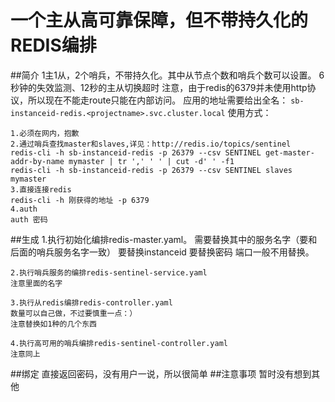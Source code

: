 # 一个主从高可靠保障，但不带持久化的REDIS编排
##简介
1主1从，2个哨兵，不带持久化。其中从节点个数和哨兵个数可以设置。
6秒钟的失效监测、12秒的主从切换超时
注意，由于redis的6379并未使用http协议，所以现在不能走route只能在内部访问。
应用的地址需要给出全名：
```sb-instanceid-redis.<projectname>.svc.cluster.local```
使用方式：

	1.必须在网内，抱歉
	2.通过哨兵查找master和slaves,详见：http://redis.io/topics/sentinel
	redis-cli -h sb-instanceid-redis -p 26379 --csv SENTINEL get-master-addr-by-name mymaster | tr ',' ' ' | cut -d' ' -f1
	redis-cli -h sb-instanceid-redis -p 26379 --csv SENTINEL slaves mymaster
	3.直接连接redis
	redis-cli -h 刚获得的地址 -p 6379
	4.auth
	auth 密码
##生成
	1.执行初始化编排redis-master.yaml。
	需要替换其中的服务名字（要和后面的哨兵服务名字一致）
	要替换instanceid
	要替换密码
	端口一般不用替换。
	
	2.执行哨兵服务的编排redis-sentinel-service.yaml
	注意里面的名字
	
	3.执行从redis编排redis-controller.yaml
	数量可以自己做，不过要慎重一点：）
	注意替换如1种的几个东西
	
	4.执行高可用的哨兵编排redis-sentinel-controller.yaml
	注意同上
	
##绑定
直接返回密码，没有用户一说，所以很简单
##注意事项
暂时没有想到其他


